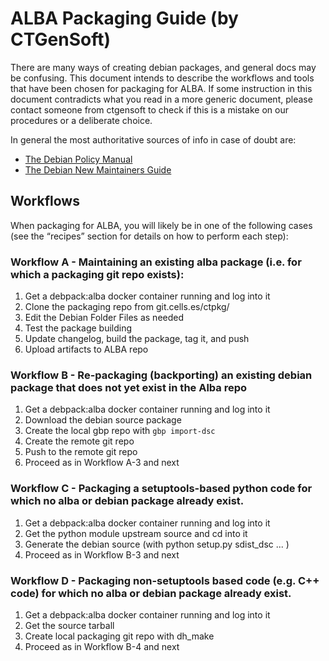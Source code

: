 # ALBA Packaging Guide (by CTGenSoft)


There are many ways of creating debian packages, and general docs may be confusing. 
This document intends to describe the workflows and tools that have been chosen for packaging for ALBA.
If some instruction in this document contradicts what you read in a more generic document, please contact 
someone from ctgensoft to check if this is a mistake on our procedures or a deliberate choice.

In general the most authoritative sources of info in case of doubt are:

- [The Debian Policy Manual](https://www.debian.org/doc/debian-policy/)
- [The Debian New Maintainers Guide](https://www.debian.org/doc/manuals/maint-guide/index.en.html)


## Workflows
When packaging for ALBA, you will likely be in one of the following cases (see the “recipes” section for details on 
how to perform each step):

### Workflow A - Maintaining an existing alba package (i.e. for which a packaging git repo exists):

1. Get a debpack:alba docker container running and log into it
2. Clone the packaging repo from git.cells.es/ctpkg/<name>
3. Edit the Debian Folder Files as needed
4. Test the package building 
5. Update changelog, build the package, tag it, and push
6. Upload artifacts to ALBA repo

### Workflow B - Re-packaging (backporting) an existing debian package that does not yet exist in the Alba repo

1. Get a debpack:alba docker container running and log into it
2. Download the debian source package
3. Create the local gbp repo with `gbp import-dsc`
4. Create the remote git repo
5. Push to the remote git repo 
6. Proceed as in Workflow A-3 and next

### Workflow C - Packaging a setuptools-based python code for which no alba or debian package already exist.

1. Get a debpack:alba docker container running and log into it
2. Get the python module upstream source and cd into it
3. Generate the debian source (with python setup.py sdist_dsc ... ) 
4. Proceed as in Workflow B-3 and next

### Workflow D - Packaging non-setuptools based code (e.g. C++ code) for which no alba or debian package already exist.

1. Get a debpack:alba docker container running and log into it
2. Get the source tarball
3. Create local packaging git repo with dh_make
4. Proceed as in Workflow B-4 and next